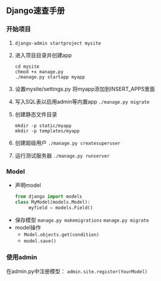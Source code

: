 ## Django速查手册
### 开始项目
1. `django-admin startproject mysite`
2. 进入项目目录并创建app
   ```
   cd mysite
   chmod +x manage.py
   ./manage.py startapp myapp
   ```
3. 设置mysite/settings.py
   将myapp添加到INSERT_APPS里面
4. 写入SQL表以启用admin等内置app
   `./manage.py migrate`
5. 创建静态文件目录
   ```
   mkdir -p static/myapp
   mkdir -p templates/myapp
   ```
6. 创建超级用户
   `./manage.py createsuperuser`

7. 运行测试服务器
   `./manage.py runserver`

### Model
- 声明model
  ```python
  from django import models
  class MyModel(models.Model):
       myfield = models.Field()
  ```
- 保存模型
  `manage.py makemigrations`
  `manage.py migrate`
- model操作
  - `Model.objects.get(condition)`
  - `model.save()`
### 使用admin
在admin.py中注册模型：
`admin.site.register(YourModel)`
